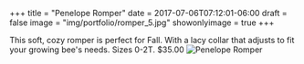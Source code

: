 +++
title = "Penelope Romper" 
date =  2017-07-06T07:12:01-06:00
draft = false
image = "img/portfolio/romper_5.jpg"
showonlyimage = true
+++

This soft, cozy romper is perfect for Fall. With a lacy collar that adjusts to fit your growing bee's needs. 
Sizes 0-2T. 
$35.00
![Penelope Romper](/img/portfolio/romper_5.jpg)
